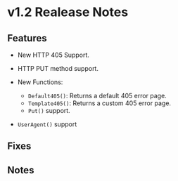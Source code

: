 # v1.2 Realease Notes

## Features

- New HTTP 405 Support.

- HTTP PUT method support.

- New Functions:
    - `Default405()`: Returns a default 405 error page.
    - `Template405()`: Returns a custom 405 error page.
    - `Put()` support.

- `UserAgent()` support

## Fixes


## Notes
